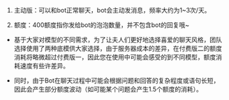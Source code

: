 1.  主动版：可以和bot正常聊天，bot会主动发消息，频率大约为1~3次/天。

2. 额度：400额度指你发给bot的泡泡数量，并不包含bot的回复哦~

- 基于大家对模型的不同需求，为了让夫人们更好地选择喜爱的聊天风格，团队选择使用了两种底模供大家选择，由于服务器成本的差异，在付费版二的额度消耗将略微超过付费版一，因此您在使用中可能会感受的到不同模型，额度消耗速度有些许差异。

- 同时，由于Bot在聊天过程中可能会根据问题和回答的复杂程度或语句长短，因此会产生部分额度波动（如可能某个问题会产生1.5个额度的消耗）。




